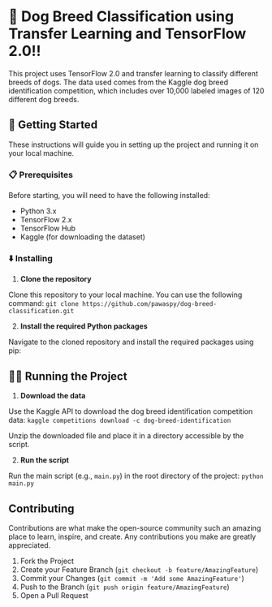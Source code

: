 # 🐶 Dog Breed Classification using Transfer Learning and TensorFlow 2.0!!

This project uses TensorFlow 2.0 and transfer learning to classify different breeds of dogs. The data used comes from the Kaggle dog breed identification competition, which includes over 10,000 labeled images of 120 different dog breeds.

## 🚀 Getting Started

These instructions will guide you in setting up the project and running it on your local machine.

### 📋 Prerequisites

Before starting, you will need to have the following installed:

- Python 3.x
- TensorFlow 2.x
- TensorFlow Hub
- Kaggle (for downloading the dataset)

### ⬇️ Installing

1. **Clone the repository** 

Clone this repository to your local machine. You can use the following command:
`git clone https://github.com/pawaspy/dog-breed-classification.git`

2. **Install the required Python packages**

 Navigate to the cloned repository and install the required packages using pip:

## 🏃‍♀️ Running the Project

1. **Download the data**

 Use the Kaggle API to download the dog breed identification competition data:
`kaggle competitions download -c dog-breed-identification`

 Unzip the downloaded file and place it in a directory accessible by the script.

2. **Run the script**

 Run the main script (e.g., `main.py`) in the root directory of the project:
 `python main.py`

## Contributing

Contributions are what make the open-source community such an amazing place to learn, inspire, and create. Any contributions you make are greatly appreciated.

1. Fork the Project
2. Create your Feature Branch (`git checkout -b feature/AmazingFeature`)
3. Commit your Changes (`git commit -m 'Add some AmazingFeature'`)
4. Push to the Branch (`git push origin feature/AmazingFeature`)
5. Open a Pull Request


